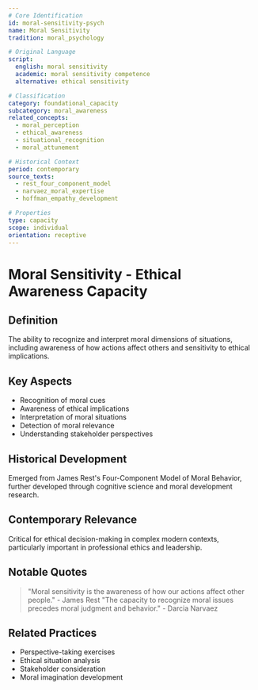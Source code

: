 ```yaml
---
# Core Identification
id: moral-sensitivity-psych
name: Moral Sensitivity
tradition: moral_psychology

# Original Language
script:
  english: moral sensitivity
  academic: moral sensitivity competence
  alternative: ethical sensitivity

# Classification
category: foundational_capacity
subcategory: moral_awareness
related_concepts:
  - moral_perception
  - ethical_awareness
  - situational_recognition
  - moral_attunement

# Historical Context
period: contemporary
source_texts:
  - rest_four_component_model
  - narvaez_moral_expertise
  - hoffman_empathy_development

# Properties
type: capacity
scope: individual
orientation: receptive
---
```


# Moral Sensitivity - Ethical Awareness Capacity

## Definition
The ability to recognize and interpret moral dimensions of situations, including awareness of how actions affect others and sensitivity to ethical implications.

## Key Aspects
- Recognition of moral cues
- Awareness of ethical implications
- Interpretation of moral situations
- Detection of moral relevance
- Understanding stakeholder perspectives

## Historical Development
Emerged from James Rest's Four-Component Model of Moral Behavior, further developed through cognitive science and moral development research.

## Contemporary Relevance
Critical for ethical decision-making in complex modern contexts, particularly important in professional ethics and leadership.

## Notable Quotes
> "Moral sensitivity is the awareness of how our actions affect other people." - James Rest
> "The capacity to recognize moral issues precedes moral judgment and behavior." - Darcia Narvaez

## Related Practices
- Perspective-taking exercises
- Ethical situation analysis
- Stakeholder consideration
- Moral imagination development
